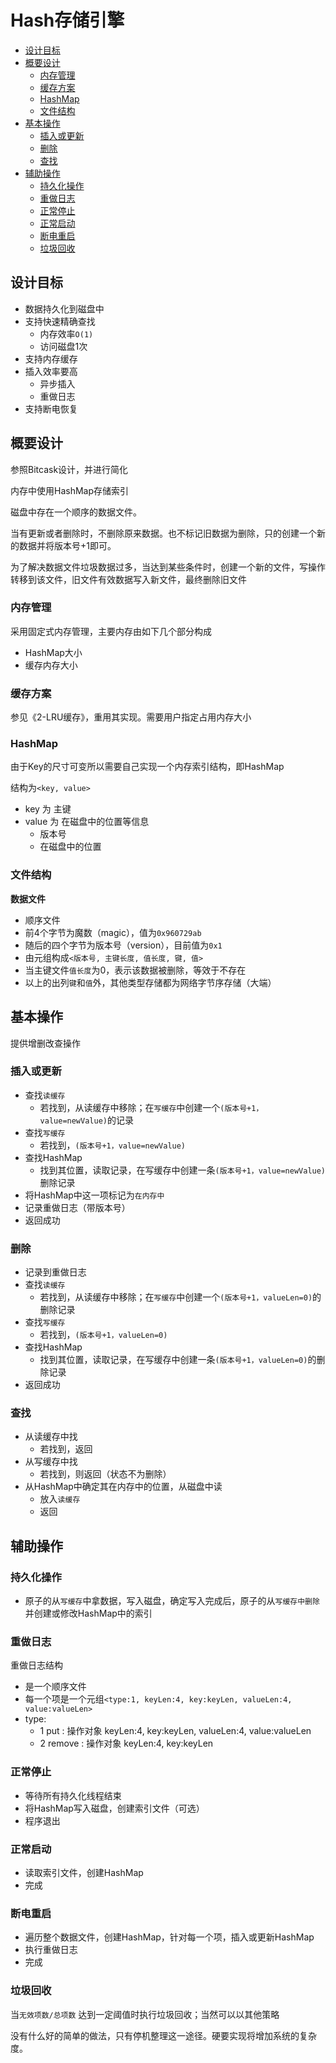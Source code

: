 # Hash存储引擎


<!-- @import "[TOC]" {cmd="toc" depthFrom=2 depthTo=6 orderedList=false} -->

<!-- code_chunk_output -->

* [设计目标](#设计目标)
* [概要设计](#概要设计)
	* [内存管理](#内存管理)
	* [缓存方案](#缓存方案)
	* [HashMap](#hashmap)
	* [文件结构](#文件结构)
* [基本操作](#基本操作)
	* [插入或更新](#插入或更新)
	* [删除](#删除)
	* [查找](#查找)
* [辅助操作](#辅助操作)
	* [持久化操作](#持久化操作)
	* [重做日志](#重做日志)
	* [正常停止](#正常停止)
	* [正常启动](#正常启动)
	* [断电重启](#断电重启)
	* [垃圾回收](#垃圾回收)


<!-- /code_chunk_output -->


## 设计目标

* 数据持久化到磁盘中
* 支持快速精确查找
  * 内存效率`O(1)`
  * 访问磁盘1次
* 支持内存缓存
* 插入效率要高
  * 异步插入
  * 重做日志
* 支持断电恢复

## 概要设计

参照Bitcask设计，并进行简化

内存中使用HashMap存储索引

磁盘中存在一个顺序的数据文件。

当有更新或者删除时，不删除原来数据。也不标记旧数据为删除，只的创建一个新的数据并将版本号+1即可。

为了解决数据文件垃圾数据过多，当达到某些条件时，创建一个新的文件，写操作转移到该文件，旧文件有效数据写入新文件，最终删除旧文件


### 内存管理

采用固定式内存管理，主要内存由如下几个部分构成

* HashMap大小
* 缓存内存大小


### 缓存方案

参见《2-LRU缓存》，重用其实现。需要用户指定占用内存大小


### HashMap

由于Key的尺寸可变所以需要自己实现一个内存索引结构，即HashMap

结构为`<key, value>`

* key 为 主键
* value 为 在磁盘中的位置等信息
  * 版本号
  * 在磁盘中的位置

### 文件结构


**数据文件**

* 顺序文件
* 前4个字节为魔数（magic），值为`0x960729ab`
* 随后的四个字节为版本号（version），目前值为`0x1`
* 由元组构成`<版本号, 主键长度, 值长度, 键, 值>`
* 当主键文件`值长度`为0，表示该数据被删除，等效于不存在
* 以上的出列`键`和`值`外，其他类型存储都为网络字节序存储（大端）

## 基本操作
 
提供增删改查操作

### 插入或更新

* 查找`读缓存`
  * 若找到，从读缓存中移除；在`写缓存`中创建一个`(版本号+1，value=newValue)`的记录
* 查找`写缓存`
  * 若找到，`(版本号+1，value=newValue)`
* 查找HashMap
  * 找到其位置，读取记录，在写缓存中创建一条`(版本号+1，value=newValue)`删除记录
* 将HashMap中这一项标记为`在内存中`
* 记录重做日志（带版本号）
* 返回成功

### 删除

* 记录到重做日志
* 查找`读缓存`
  * 若找到，从读缓存中移除；在`写缓存`中创建一个`(版本号+1，valueLen=0)`的删除记录
* 查找`写缓存`
  * 若找到，`(版本号+1，valueLen=0)`
* 查找HashMap
  * 找到其位置，读取记录，在写缓存中创建一条`(版本号+1，valueLen=0)`的删除记录
* 返回成功

### 查找

* 从读缓存中找
  * 若找到，返回
* 从写缓存中找
  * 若找到，则返回（状态不为删除）
* 从HashMap中确定其在内存中的位置，从磁盘中读
  * 放入`读缓存`
  * 返回

## 辅助操作

### 持久化操作

* 原子的从`写缓存`中拿数据，写入磁盘，确定写入完成后，原子的从`写缓存中删除`并创建或修改HashMap中的索引

### 重做日志

重做日志结构

* 是一个顺序文件
* 每一个项是一个元组`<type:1, keyLen:4, key:keyLen, valueLen:4, value:valueLen>`
* type:
  * 1 put : 操作对象  keyLen:4, key:keyLen, valueLen:4, value:valueLen
  * 2 remove : 操作对象  keyLen:4, key:keyLen

### 正常停止

* 等待所有持久化线程结束
* 将HashMap写入磁盘，创建索引文件（可选）
* 程序退出

### 正常启动

* 读取索引文件，创建HashMap
* 完成

### 断电重启

* 遍历整个数据文件，创建HashMap，针对每一个项，插入或更新HashMap
* 执行重做日志
* 完成

### 垃圾回收

当`无效项数/总项数` 达到一定阈值时执行垃圾回收；当然可以以其他策略

没有什么好的简单的做法，只有停机整理这一途径。硬要实现将增加系统的复杂度。

